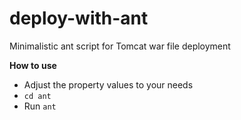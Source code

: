 # deploy-with-ant
Minimalistic ant script for Tomcat war file deployment


 **How to use**
* Adjust the property values to your needs
* ``cd ant``
* Run ``ant``
